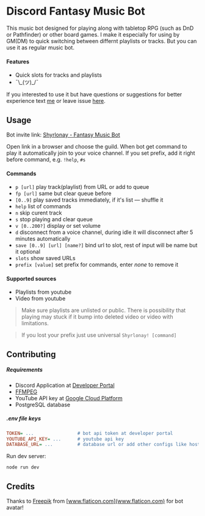 # Discord Fantasy Music Bot

This music bot designed for playing along with tabletop RPG (such as DnD or Pathfinder) or other board games. I make it especially for using by GM(DM) to quick switching between differnt playlists or tracks. But you can use it as regular music bot.

#### Features

- Quick slots for tracks and playlists
- ¯\\\_(ツ)_/¯

If you interested to use it but have questions or suggestions for better experience text [me](https://discordapp.com/users/596247035469103144/) or leave issue [here](https://github.com/mr-faraday/discord-fantasy-music-bot/issues).

## Usage

Bot invite link: [Shyrlonay - Fantasy Music Bot](https://discord.com/api/oauth2/authorize?client_id=667765780863254558&permissions=3164224&scope=bot)

Open link in a browser and choose the guild. When bot get command to play it automatically join to your voice channel. If you set prefix, add it right before command, e.g. `!help`, `#s`

#### Commands

-   `p [url]` play track(playlist) from URL or add to queue
-   `fp [url]` same but clear queue before
-   `[0..9]` play saved tracks immediately, if it's list — shuffle it
-   `help` list of commands
-   `n` skip curent track
-   `s` stop playing and clear queue
-   `v [0..200?]` display or set volume
-   `d` disconnect from a voice channel, during idle it will disconnect after 5 minutes automatically
-   `save [0..9] [url] [name?]` bind url to slot, rest of input will be name but it optional
-   `slots` show saved URLs
-   `prefix [value]` set prefix for commands, enter *none* to remove it

#### Supported sources

-   Playlists from youtube
-   Video from youtube

> Make sure playlists are unlisted or public. There is possibility that playing may stuck if it bump into deleted video or video with limitations.

> If you lost your prefix just use universal `Shyrlonay! [command]`

## Contributing

##### Requirements

- Discord Application at [Developer Portal](https://discord.com/developers/applications)
- [FFMPEG](https://ffmpeg.org/)
- YouTube API key at [Google Cloud Platform](https://console.cloud.google.com/apis/)
- PostgreSQL database

##### .env file keys

```ini
TOKEN= ...                # bot api token at developer portal
YOUTUBE_API_KEY= ...      # youtube api key
DATABASE_URL= ...         # database url or add other configs like host, username, password
```

Run dev server:

```sh
node run dev
```

## Credits

Thanks to [Freepik](https://www.flaticon.com/authors/freepik) from [www.flaticon.com](www.flaticon.com) for bot avatar!

